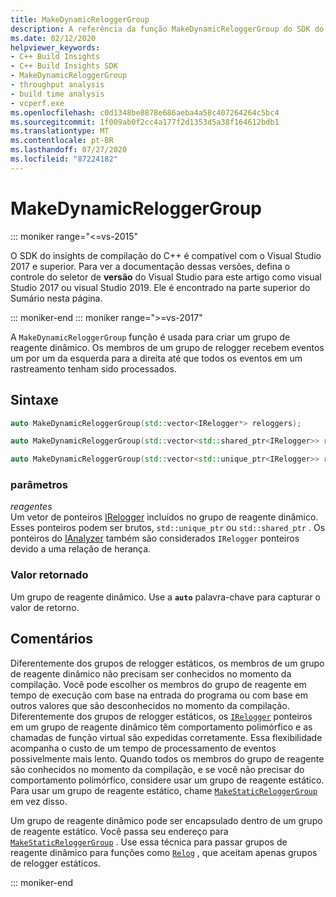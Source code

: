 ```yaml
---
title: MakeDynamicReloggerGroup
description: A referência da função MakeDynamicReloggerGroup do SDK do insights de compilação do C++.
ms.date: 02/12/2020
helpviewer_keywords:
- C++ Build Insights
- C++ Build Insights SDK
- MakeDynamicReloggerGroup
- throughput analysis
- build time analysis
- vcperf.exe
ms.openlocfilehash: c0d1348be8878e686aeba4a58c407264264c5bc4
ms.sourcegitcommit: 1f009ab0f2cc4a177f2d1353d5a38f164612bdb1
ms.translationtype: MT
ms.contentlocale: pt-BR
ms.lasthandoff: 07/27/2020
ms.locfileid: "87224182"
---
```

# <a name="makedynamicreloggergroup"></a>MakeDynamicReloggerGroup

::: moniker range="<=vs-2015"

O SDK do insights de compilação do C++ é compatível com o Visual Studio 2017 e superior. Para ver a documentação dessas versões, defina o controle do seletor de **versão** do Visual Studio para este artigo como visual Studio 2017 ou visual Studio 2019. Ele é encontrado na parte superior do Sumário nesta página.

::: moniker-end
::: moniker range=">=vs-2017"

A `MakeDynamicReloggerGroup` função é usada para criar um grupo de reagente dinâmico. Os membros de um grupo de relogger recebem eventos um por um da esquerda para a direita até que todos os eventos em um rastreamento tenham sido processados.

## <a name="syntax"></a>Sintaxe

```cpp
auto MakeDynamicReloggerGroup(std::vector<IRelogger*> reloggers);

auto MakeDynamicReloggerGroup(std::vector<std::shared_ptr<IRelogger>> reloggers);

auto MakeDynamicReloggerGroup(std::vector<std::unique_ptr<IRelogger>> reloggers);
```

### <a name="parameters"></a>parâmetros

*reagentes*\
Um vetor de ponteiros [IRelogger](../other-types/irelogger-class.md) incluídos no grupo de reagente dinâmico. Esses ponteiros podem ser brutos, `std::unique_ptr` ou `std::shared_ptr` . Os ponteiros do [IAnalyzer](../other-types/ianalyzer-class.md) também são considerados `IRelogger` ponteiros devido a uma relação de herança.

### <a name="return-value"></a>Valor retornado

Um grupo de reagente dinâmico. Use a **`auto`** palavra-chave para capturar o valor de retorno.

## <a name="remarks"></a>Comentários

Diferentemente dos grupos de relogger estáticos, os membros de um grupo de reagente dinâmico não precisam ser conhecidos no momento da compilação. Você pode escolher os membros do grupo de reagente em tempo de execução com base na entrada do programa ou com base em outros valores que são desconhecidos no momento da compilação. Diferentemente dos grupos de relogger estáticos, os [`IRelogger`](../other-types/irelogger-class.md) ponteiros em um grupo de reagente dinâmico têm comportamento polimórfico e as chamadas de função virtual são expedidas corretamente. Essa flexibilidade acompanha o custo de um tempo de processamento de eventos possivelmente mais lento. Quando todos os membros do grupo de reagente são conhecidos no momento da compilação, e se você não precisar do comportamento polimórfico, considere usar um grupo de reagente estático. Para usar um grupo de reagente estático, chame [`MakeStaticReloggerGroup`](make-static-relogger-group.md) em vez disso.

Um grupo de reagente dinâmico pode ser encapsulado dentro de um grupo de reagente estático. Você passa seu endereço para [`MakeStaticReloggerGroup`](make-static-relogger-group.md) . Use essa técnica para passar grupos de reagente dinâmico para funções como [`Relog`](relog.md) , que aceitam apenas grupos de relogger estáticos.

::: moniker-end
